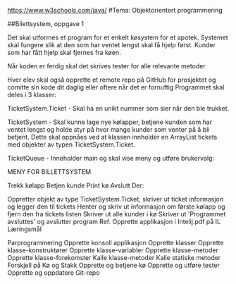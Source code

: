 https://www.w3schools.com/java/ #Tema: Objektorientert programmering

##Bilettsystem, oppgave 1

Det skal utformes et program for et enkelt køsystem for et apotek. Systemet skal fungere slik at den som har ventet lengst skal få hjelp først. Kunder som har fått hjelp skal fjernes fra køen.

Når koden er ferdig skal det skrives tester for alle relevante metoder

Hver elev skal også opprette et remote repo på GitHub for prosjektet og comitte sin kode dit daglig eller oftere når det er fornuftig
Programmet skal deles i 3 klasser:

TicketSystem.Ticket - Skal ha en unikt nummer som sier når den ble trukket.

TicketSystem - Skal kunne lage nye kølapper, betjene kunden som har ventet lengst og holde styr på hvor mange kunder som venter på å bli betjent. Dette skal oppnåes ved at klassen innholder en ArrayList tickets med objekter av typen TicketSystem.Ticket.

TicketQueue - Inneholder main og skal vise meny og utføre brukervalg:

MENY FOR BILLETTSYSTEM

Trekk kølapp
Betjen kunde
Print kø
Avslutt
Der:

Oppretter objekt av type TicketSystem.Ticket, skriver ut ticket informasjon og legger den til tickets
Henter og skriv ut informasjon om første kølapp og fjern den fra tickets listen
Skriver ut alle kunder i kø
Skriver ut 'Programmet avsluttes' og avslutter program
Ref. Opprette applikasjon i Intelij.pdf på IL
Læringsmål

Parprogrammering
Opprette konsoll applikasjon
Opprette klasser
Opprette klasse-konstruktører
Opprette klasse-variabler
Opprette klasse-metoder
Opprette klasse-forekomster
Kalle klasse-metoder
Kalle statiske metoder
Forskjell på Kø og Stakk
Opprette og betjene kø
Opprette og utføre tester
Opprette og oppdatere Git-repo
